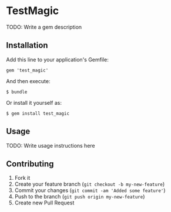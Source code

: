 # TestMagic

TODO: Write a gem description

## Installation

Add this line to your application's Gemfile:

    gem 'test_magic'

And then execute:

    $ bundle

Or install it yourself as:

    $ gem install test_magic

## Usage

TODO: Write usage instructions here

## Contributing

1. Fork it
2. Create your feature branch (`git checkout -b my-new-feature`)
3. Commit your changes (`git commit -am 'Added some feature'`)
4. Push to the branch (`git push origin my-new-feature`)
5. Create new Pull Request
